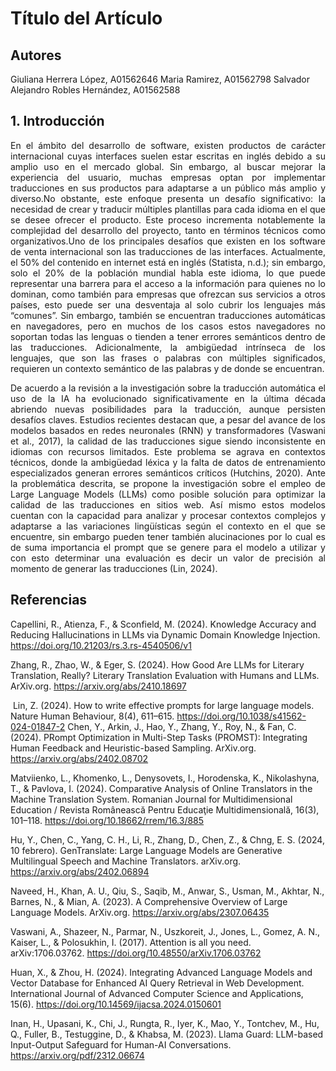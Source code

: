 # Título del Artículo

## Autores
Giuliana Herrera López, A01562646
Maria Ramirez, A01562798
Salvador Alejandro Robles Hernández, A01562588

## 1. Introducción
<div style="text-align: justify;"

  En el ámbito del desarrollo de software, existen productos de carácter internacional cuyas interfaces suelen estar escritas en inglés debido a su amplio uso en el mercado global. Sin embargo, al buscar mejorar la experiencia del usuario, muchas empresas optan por implementar traducciones en sus productos para adaptarse a un público más amplio y diverso.No obstante, este enfoque presenta un desafío significativo: la necesidad de crear y traducir múltiples plantillas para cada idioma en el que se desee ofrecer el producto. Este proceso incrementa notablemente la complejidad del desarrollo del proyecto, tanto en términos técnicos como organizativos.Uno de los principales desafíos que existen en los software de venta internacional son las traducciones de las interfaces. Actualmente, el 50% del contenido en internet está en inglés (Statista, n.d.); sin embargo, solo el 20% de la población mundial habla este idioma, lo que puede representar una barrera para el acceso a la información para quienes no lo dominan, como también para empresas que ofrezcan sus servicios a otros países, esto puede ser una desventaja al solo cubrir los lenguajes más “comunes”.  Sin embargo,  también se encuentran traducciones automáticas en navegadores, pero en muchos de los casos estos navegadores no soportan todas las lenguas o tienden a tener errores semánticos dentro de las traducciones.  Adicionalmente, la ambigüedad intrínseca de los lenguajes, que son las frases o palabras con múltiples significados, requieren un contexto semántico de las palabras y de donde se encuentran. 

  De acuerdo a la revisión a la investigación sobre la traducción automática el uso de la IA ha evolucionado significativamente en la última década abriendo nuevas posibilidades para la traducción, aunque persisten desafíos claves. Estudios recientes destacan que, a pesar del avance de los modelos basados en redes neuronales (RNN) y transformadores (Vaswani et al., 2017), la calidad de las traducciones sigue siendo inconsistente en idiomas con recursos limitados. Este problema se agrava en contextos técnicos, donde la ambigüedad léxica y la falta de datos de entrenamiento especializados generan errores semánticos críticos (Hutchins, 2020).
Ante la problemática descrita, se propone la investigación sobre el empleo de Large Language Models (LLMs) como posible solución para optimizar la calidad de las traducciones en sitios web. Así mismo estos modelos cuentan con la capacidad para analizar y procesar contextos complejos y adaptarse a las variaciones lingüísticas según el contexto en el que se encuentre, sin embargo pueden tener también alucinaciones por lo cual es de suma importancia el prompt que se genere para el modelo a utilizar y con esto determinar una evaluación es decir un valor de precisión al momento de generar las traducciones (Lin, 2024).

</div>

## Referencias
  Capellini, R., Atienza, F., & Sconfield, M. (2024). Knowledge Accuracy and Reducing Hallucinations in LLMs via Dynamic Domain Knowledge Injection. https://doi.org/10.21203/rs.3.rs-4540506/v1
  
  ‌Zhang, R., Zhao, W., & Eger, S. (2024). How Good Are LLMs for Literary Translation, Really? Literary Translation Evaluation with Humans and LLMs. ArXiv.org. https://arxiv.org/abs/2410.18697
  
‌	Lin, Z. (2024). How to write effective prompts for large language models. Nature Human Behaviour, 8(4), 611–615. https://doi.org/10.1038/s41562-024-01847-2
‌Chen, Y., Arkin, J., Hao, Y., Zhang, Y., Roy, N., & Fan, C. (2024). PRompt Optimization in Multi-Step Tasks (PROMST): Integrating Human Feedback and Heuristic-based Sampling. ArXiv.org. https://arxiv.org/abs/2402.08702

  Matviienko, L., Khomenko, L., Denysovets, I., Horodenska, K., Nikolashyna, T., & Pavlova, I. (2024). Comparative Analysis of Online Translators in the Machine Translation System. Romanian Journal for Multidimensional Education / Revista Românească Pentru Educaţie Multidimensională, 16(3), 101–118. https://doi.org/10.18662/rrem/16.3/885
  
  Hu, Y., Chen, C., Yang, C. H., Li, R., Zhang, D., Chen, Z., & Chng, E. S. (2024, 10 febrero). GenTranslate: Large Language Models are Generative Multilingual Speech and Machine Translators. arXiv.org. https://arxiv.org/abs/2402.06894
  
  Naveed, H., Khan, A. U., Qiu, S., Saqib, M., Anwar, S., Usman, M., Akhtar, N.,
Barnes, N., & Mian, A. (2023). A Comprehensive Overview of Large Language
Models. ArXiv.org. https://arxiv.org/abs/2307.06435

  ‌Vaswani, A., Shazeer, N., Parmar, N., Uszkoreit, J., Jones, L., Gomez, A. N., Kaiser, L., & Polosukhin, I. (2017). Attention is all you need. arXiv:1706.03762. https://doi.org/10.48550/arXiv.1706.03762
  
  Huan, X., & Zhou, H. (2024). Integrating Advanced Language Models and Vector Database for Enhanced AI Query Retrieval in Web Development. International Journal of Advanced Computer Science and Applications, 15(6). https://doi.org/10.14569/ijacsa.2024.0150601
  
  Inan, H., Upasani, K., Chi, J., Rungta, R., Iyer, K., Mao, Y., Tontchev, M., Hu, Q., Fuller, B., Testuggine, D., & Khabsa, M. (2023). Llama Guard: LLM-based Input-Output Safeguard for Human-AI Conversations. https://arxiv.org/pdf/2312.06674

